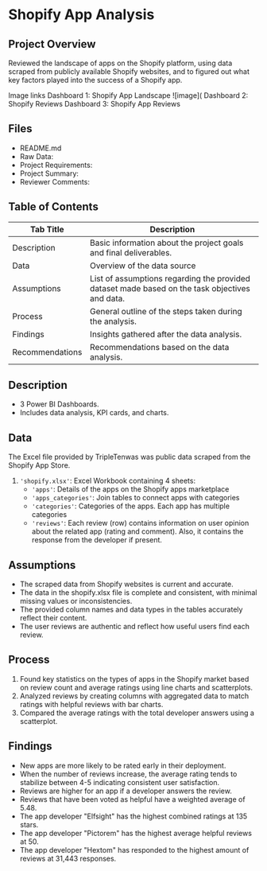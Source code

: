 # Shopify App Analysis

## Project Overview
Reviewed the landscape of apps on the Shopify platform, using data scraped from publicly available Shopify websites, and to figured out what key factors played into the success of a Shopify app.

Image links
Dashboard 1: Shopify App Landscape ![image](
Dashboard 2: Shopify Reviews
Dashboard 3: Shopify App Reviews

## Files
- README.md
- Raw Data: 
- Project Requirements:
- Project Summary:
- Reviewer Comments: 

## Table of Contents
| Tab Title| Description | 
| -------- | ------------|
| Description | Basic information about the project goals and final deliverables. |
| Data | Overview of the data source |
| Assumptions | List of assumptions regarding the provided dataset made based on the task objectives and data. |
| Process | General outline of the steps taken during the analysis. |
| Findings | Insights gathered after the data analysis. |
| Recommendations | Recommendations based on the data analysis. |

## Description
- 3 Power BI Dashboards.
- Includes data analysis, KPI cards, and charts.

## Data
The Excel file provided by TripleTenwas was public data scraped from the Shopify App Store.
1. `'shopify.xlsx'`: Excel Workbook containing 4 sheets:
    - `'apps'`: Details of the apps on the Shopify apps marketplace
    - `'apps_categories'`: Join tables to connect apps with categories
    - `'categories'`: Categories of the apps. Each app has multiple categories
    - `'reviews'`: Each review (row) contains information on user opinion about the related app (rating and comment). Also, it contains the response from the developer if present.

## Assumptions
- The scraped data from Shopify websites is current and accurate.
- The data in the shopify.xlsx file is complete and consistent, with minimal missing values or inconsistencies.
- The provided column names and data types in the tables accurately reflect their content.
- The user reviews are authentic and reflect how useful users find each review.

## Process
1. Found key statistics on the types of apps in the Shopify market based on review count and average ratings using line charts and scatterplots. 
2. Analyzed reviews by creating columns with aggregated data to match ratings with helpful reviews with bar charts.
3. Compared the average ratings with the total developer answers using a scatterplot. 

## Findings
- New apps are more likely to be rated early in their deployment.
- When the number of reviews increase, the average rating tends to stabilize between 4-5 indicating consistent user satisfaction.
- Reviews are higher for an app if a developer answers the review.
- Reviews that have been voted as helpful have a weighted average of 5.48.
- The app developer "Elfsight" has the highest combined ratings at 135 stars.
- The app developer "Pictorem" has the highest average helpful reviews at 50.
- The app developer "Hextom" has responded to the highest amount of reviews at 31,443 responses.
